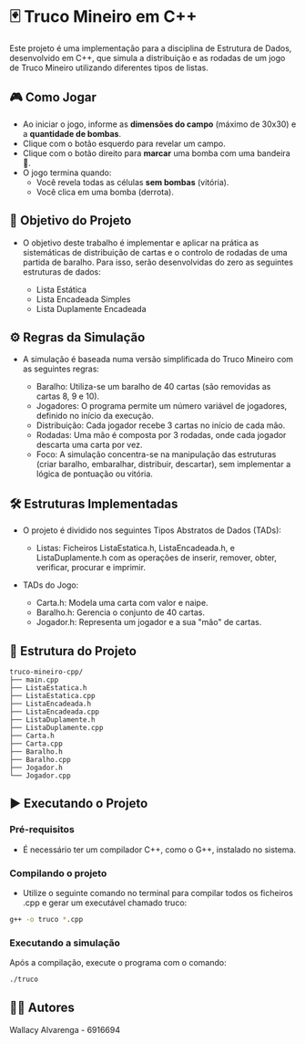 # 🃏 Truco Mineiro em C++

Este projeto é uma implementação para a disciplina de Estrutura de Dados, desenvolvido em C++, que simula a distribuição e as rodadas de um jogo de Truco Mineiro utilizando diferentes tipos de listas.

## 🎮 Como Jogar

- Ao iniciar o jogo, informe as **dimensões do campo** (máximo de 30x30) e a **quantidade de bombas**.
- Clique com o botão esquerdo para revelar um campo.
- Clique com o botão direito para **marcar** uma bomba com uma bandeira 🚩.
- O jogo termina quando:
  - Você revela todas as células **sem bombas** (vitória).
  - Você clica em uma bomba (derrota).

## 🎯 Objetivo do Projeto

- O objetivo deste trabalho é implementar e aplicar na prática as sistemáticas de distribuição de cartas e o controlo de rodadas de uma partida de baralho. Para isso, serão desenvolvidas do zero as seguintes estruturas de dados:

  - Lista Estática
  - Lista Encadeada Simples
  - Lista Duplamente Encadeada

## ⚙️ Regras da Simulação
- A simulação é baseada numa versão simplificada do Truco Mineiro com as seguintes regras:

  - Baralho: Utiliza-se um baralho de 40 cartas (são removidas as cartas 8, 9 e 10).
  - Jogadores: O programa permite um número variável de jogadores, definido no início da execução.
  - Distribuição: Cada jogador recebe 3 cartas no início de cada mão.
  - Rodadas: Uma mão é composta por 3 rodadas, onde cada jogador descarta uma carta por vez.
  - Foco: A simulação concentra-se na manipulação das estruturas (criar baralho, embaralhar, distribuir, descartar), sem implementar a lógica de pontuação ou vitória.

## 🛠️ Estruturas Implementadas
- O projeto é dividido nos seguintes Tipos Abstratos de Dados (TADs):

  - Listas: Ficheiros ListaEstatica.h, ListaEncadeada.h, e ListaDuplamente.h com as operações de inserir, remover, obter, verificar, procurar e imprimir.

- TADs do Jogo:

  - Carta.h: Modela uma carta com valor e naipe.
  - Baralho.h: Gerencia o conjunto de 40 cartas.
  - Jogador.h: Representa um jogador e a sua "mão" de cartas.

## 📁 Estrutura do Projeto
```plaintext
truco-mineiro-cpp/
├── main.cpp
├── ListaEstatica.h
├── ListaEstatica.cpp
├── ListaEncadeada.h
├── ListaEncadeada.cpp
├── ListaDuplamente.h
├── ListaDuplamente.cpp
├── Carta.h
├── Carta.cpp
├── Baralho.h
├── Baralho.cpp
├── Jogador.h
└── Jogador.cpp
```

## ▶️ Executando o Projeto

### Pré-requisitos
- É necessário ter um compilador C++, como o G++, instalado no sistema.

### Compilando o projeto
- Utilize o seguinte comando no terminal para compilar todos os ficheiros .cpp e gerar um executável chamado truco:
```bash
g++ -o truco *.cpp
```

### Executando a simulação
Após a compilação, execute o programa com o comando:
```bash
./truco
```

## 👨‍💻 Autores
Wallacy Alvarenga - 6916694

